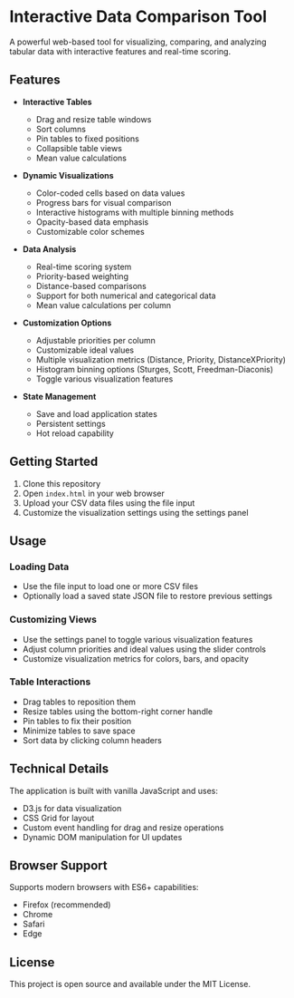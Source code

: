 # Interactive Data Comparison Tool

A powerful web-based tool for visualizing, comparing, and analyzing tabular data with interactive features and real-time scoring.

## Features

- **Interactive Tables**
  - Drag and resize table windows
  - Sort columns
  - Pin tables to fixed positions
  - Collapsible table views
  - Mean value calculations

- **Dynamic Visualizations**
  - Color-coded cells based on data values
  - Progress bars for visual comparison
  - Interactive histograms with multiple binning methods
  - Opacity-based data emphasis
  - Customizable color schemes

- **Data Analysis**
  - Real-time scoring system
  - Priority-based weighting
  - Distance-based comparisons
  - Support for both numerical and categorical data
  - Mean value calculations per column

- **Customization Options**
  - Adjustable priorities per column
  - Customizable ideal values
  - Multiple visualization metrics (Distance, Priority, DistanceXPriority)
  - Histogram binning options (Sturges, Scott, Freedman-Diaconis)
  - Toggle various visualization features

- **State Management**
  - Save and load application states
  - Persistent settings
  - Hot reload capability

## Getting Started

1. Clone this repository
2. Open `index.html` in your web browser
3. Upload your CSV data files using the file input
4. Customize the visualization settings using the settings panel

## Usage

### Loading Data
- Use the file input to load one or more CSV files
- Optionally load a saved state JSON file to restore previous settings

### Customizing Views
- Use the settings panel to toggle various visualization features
- Adjust column priorities and ideal values using the slider controls
- Customize visualization metrics for colors, bars, and opacity

### Table Interactions
- Drag tables to reposition them
- Resize tables using the bottom-right corner handle
- Pin tables to fix their position
- Minimize tables to save space
- Sort data by clicking column headers

## Technical Details

The application is built with vanilla JavaScript and uses:
- D3.js for data visualization
- CSS Grid for layout
- Custom event handling for drag and resize operations
- Dynamic DOM manipulation for UI updates

## Browser Support

Supports modern browsers with ES6+ capabilities:
- Firefox (recommended)
- Chrome 
- Safari
- Edge

## License

This project is open source and available under the MIT License.
